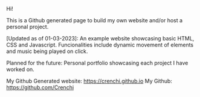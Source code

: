 Hi!

This is a Github generated page to build my own website and/or host a personal project.

[Updated as of 01-03-2023]:
An example website showcasing basic HTML, CSS and Javascript.
Funcionalities include dynamic movement of elements and music being played on click.

Planned for the future:
Personal portfolio showcasing each project I have worked on.

My Github Generated website: https://crenchi.github.io
My Github: https://github.com/Crenchi

